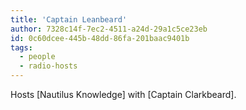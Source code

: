 ```yaml
---
title: 'Captain Leanbeard'
author: 7328c14f-7ec2-4511-a24d-29a1c5ce23eb
id: 0c60dcee-445b-48dd-86fa-201baac9401b
tags:
  - people
  - radio-hosts
---
```

Hosts [Nautilus Knowledge] with [Captain Clarkbeard].